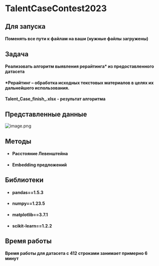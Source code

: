 # **TalentCaseContest2023**

## **Для запуска**
#### Поменять все пути к файлам на ваши (нужные файлы загружены)

## **Задача**
#### Реализовать алгоритм выявления рерайтинга* из предоставленного датасета
#### *Рерайтинг – обработка исходных текстовых материалов в целях их дальнейшего использования.

#### Talent_Case_finish_.xlsx - результат алгоритма

## **Представленные данные**
![image.png](https://i.postimg.cc/wTfVKmTb/image.png)

## **Методы**
* #### Расстояние Левенштейна
* #### Embedding предложений

## **Библиотеки**
* #### pandas==1.5.3
* #### numpy==1.23.5
* #### matplotlib==3.7.1
* #### scikit-learn==1.2.2

## **Время работы**
#### Время работы для датасета с 412 строками занимает примерно 6 минут
